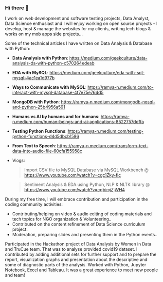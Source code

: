 ### Hi there 👋
I work on web development and software testing projects, Data Analyst, Data Science enthusiast and I will enjoy working on open source projects - I develop, host & manage the websites for my clients, writing tech blogs & works on my mob apps side projects...

Some of the technical articles I have written on Data Analysis & Database with Python:
* **Data Analysis with Python**: https://medium.com/geekculture/data-analysis-da-with-python-c570264edeab
* **EDA with MySQL**: https://medium.com/geekculture/eda-with-sql-mysql-4ac1ea1d977b
* **Ways to Communicate with MySQL**: https://ramya-n.medium.com/to-interact-with-mysql-database-4f7e75e764d5 
* **MongoDB with Python**: https://ramya-n.medium.com/mongodb-nosql-and-python-25b4956a591
* **Humans vs AI by humans and for humans**: https://ramya-n.medium.com/human-beings-and-ai-applications-8522757ddffa
* **Testing Python Functions**: https://ramya-n.medium.com/testing-python-functions-d4d5dbcb1586
* **From Text to Speech**: https://ramya-n.medium.com/transform-text-data-into-audio-file-60cfa155958c
* Vlogs:
  > Import CSV file to MySQL Database via MySQL Workbench @ https://www.youtube.com/watch?v=cgc1Zky-flc
  
  > Sentiment Analysis & EDA using Python, NLP & NLTK library @ https://www.youtube.com/watch?v=cqbimjZjWH4

During my free time, I will embrace contribution and participation in the coding community activities:
* Contributing/helping on video & audio editing of coding materials and tech topics for NGO organization & Volunteering..
* Contributed on the content refinement of Data Science curriculum project.
* Moderation, preparing slides and presenting them in the Python events.. 

Participated in the Hackathon project of Data Analysis by Women in Data and TruCue team. That was to analyse provided covid19 dataset. I contributed by adding additional sets for further support and to prepare the report, visualization graphs and presentation about the descriptive and some of diagnostic parts of the analysis. Worked with Python, Jupyter Notebook, Excel and Tableau. It was a great experience to meet new people and team!

<!--
**rnedesigns/rnedesigns** is a ✨ _special_ ✨ repository because its `README.md` (this file) appears on your GitHub profile.

- 🔭 I’m currently working on ...
- 🌱 I’m currently learning ...
- 👯 I’m looking to collaborate on ...
- 🤔 I’m looking for help with ...
- 💬 Ask me about ...
- 📫 How to reach me: ...
- 😄 Pronouns: ...
- ⚡ Fun fact: ...
-->
